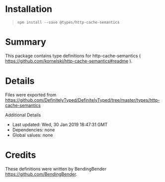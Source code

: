 # Installation
> `npm install --save @types/http-cache-semantics`

# Summary
This package contains type definitions for http-cache-semantics ( https://github.com/kornelski/http-cache-semantics#readme ).

# Details
Files were exported from https://github.com/DefinitelyTyped/DefinitelyTyped/tree/master/types/http-cache-semantics

Additional Details
 * Last updated: Wed, 30 Jan 2019 18:47:31 GMT
 * Dependencies: none
 * Global values: none

# Credits
These definitions were written by BendingBender <https://github.com/BendingBender>.
